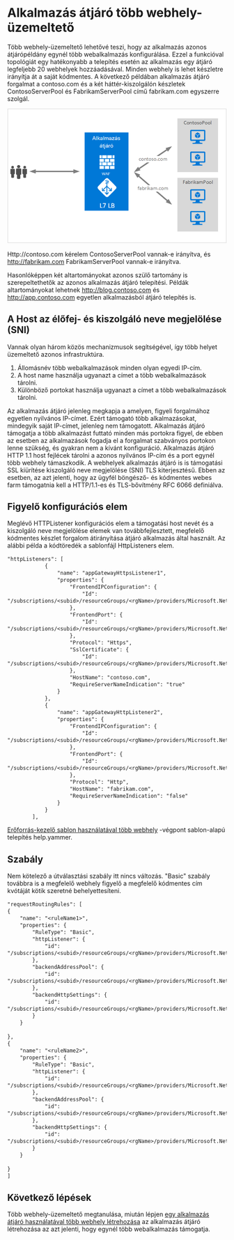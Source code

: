 <properties
   pageTitle="Több webhelyek alkalmazás átjárót üzemeltető |} Microsoft Azure"
   description="Ezen az oldalon az alkalmazás átjáró több webhelyen támogatás áttekintése."
   documentationCenter="na"
   services="application-gateway"
   authors="amsriva"
   manager="rossort"
   editor="amsriva"/>
<tags
   ms.service="application-gateway"
   ms.devlang="na"
   ms.topic="hero-article"
   ms.tgt_pltfrm="na"
   ms.workload="infrastructure-services"
   ms.date="10/25/2016"
   ms.author="amsriva"/>

# <a name="application-gateway-multiple-site-hosting"></a>Alkalmazás átjáró több webhely-üzemeltető

Több webhely-üzemeltető lehetővé teszi, hogy az alkalmazás azonos átjárópéldány egynél több webalkalmazás konfigurálása. Ezzel a funkcióval topológiát egy hatékonyabb a telepítés esetén az alkalmazás egy átjáró legfeljebb 20 webhelyek hozzáadásával. Minden webhely is lehet készletre irányítja át a saját kódmentes. A következő példában alkalmazás átjáró forgalmat a contoso.com és a két háttér-kiszolgálón készletek ContosoServerPool és FabrikamServerPool című fabrikam.com egyszerre szolgál.

![imageURLroute](./media/application-gateway-multi-site-overview/multisite.png)

Http://contoso.com kérelem ContosoServerPool vannak-e irányítva, és http://fabrikam.com FabrikamServerPool vannak-e irányítva.

Hasonlóképpen két altartományokat azonos szülő tartomány is szerepeltethetők az azonos alkalmazás átjáró telepítési. Példák altartományokat lehetnek http://blog.contoso.com és http://app.contoso.com egyetlen alkalmazásból átjáró telepítés is.

## <a name="host-headers-and-server-name-indication-sni"></a>A Host az élőfej- és kiszolgáló neve megjelölése (SNI)

Vannak olyan három közös mechanizmusok segítségével, így több helyet üzemeltető azonos infrastruktúra.

1. Állomásnév több webalkalmazások minden olyan egyedi IP-cím.
2. A host name használja ugyanazt a címet a több webalkalmazások tárolni.
3. Különböző portokat használja ugyanazt a címet a több webalkalmazások tárolni.

Az alkalmazás átjáró jelenleg megkapja a amelyen, figyeli forgalmához egyetlen nyilvános IP-címet. Ezért támogató több alkalmazásokat, mindegyik saját IP-címet, jelenleg nem támogatott. Alkalmazás átjáró támogatja a több alkalmazást futtató minden más portokra figyel, de ebben az esetben az alkalmazások fogadja el a forgalmat szabványos portokon lenne szükség, és gyakran nem a kívánt konfiguráció. Alkalmazás átjáró HTTP 1.1 host fejlécek tárolni a azonos nyilvános IP-cím és a port egynél több webhely támaszkodik. A webhelyek alkalmazás átjáró is is támogatási SSL kiürítése kiszolgáló neve megjelölése (SNI) TLS kiterjesztésű. Ebben az esetben, az azt jelenti, hogy az ügyfél böngésző- és kódmentes webes farm támogatnia kell a HTTP/1.1-es és TLS-bővítmény RFC 6066 definiálva.

## <a name="listener-configuration-element"></a>Figyelő konfigurációs elem

Meglévő HTTPListener konfigurációs elem a támogatási host nevét és a kiszolgáló neve megjelölése elemek van továbbfejlesztett, megfelelő kódmentes készlet forgalom átirányítása átjáró alkalmazás által használt. Az alábbi példa a kódtöredék a sablonfájl HttpListeners elem.

    "httpListeners": [
                {
                    "name": "appGatewayHttpsListener1",
                    "properties": {
                        "FrontendIPConfiguration": {
                            "Id": "/subscriptions/<subid>/resourceGroups/<rgName>/providers/Microsoft.Network/applicationGateways/applicationGateway1/frontendIPConfigurations/DefaultFrontendPublicIP"
                        },
                        "FrontendPort": {
                            "Id": "/subscriptions/<subid>/resourceGroups/<rgName>/providers/Microsoft.Network/applicationGateways/applicationGateway1/frontendPorts/appGatewayFrontendPort443'"
                        },
                        "Protocol": "Https",
                        "SslCertificate": {
                            "Id": "/subscriptions/<subid>/resourceGroups/<rgName>/providers/Microsoft.Network/applicationGateways/applicationGateway1/sslCertificates/appGatewaySslCert1'"
                        },
                        "HostName": "contoso.com",
                        "RequireServerNameIndication": "true"
                    }
                },
                {
                    "name": "appGatewayHttpListener2",
                    "properties": {
                        "FrontendIPConfiguration": {
                            "Id": "/subscriptions/<subid>/resourceGroups/<rgName>/providers/Microsoft.Network/applicationGateways/applicationGateway1/frontendIPConfigurations/appGatewayFrontendIP'"
                        },
                        "FrontendPort": {
                            "Id": "/subscriptions/<subid>/resourceGroups/<rgName>/providers/Microsoft.Network/applicationGateways/applicationGateway1/frontendPorts/appGatewayFrontendPort80'"
                        },
                        "Protocol": "Http",
                        "HostName": "fabrikam.com",
                        "RequireServerNameIndication": "false"
                    }
                }
            ],




[Erőforrás-kezelő sablon használatával több webhely](https://github.com/Azure/azure-quickstart-templates/blob/master/201-application-gateway-multihosting) -végpont sablon-alapú telepítés help.yammer.

## <a name="routing-rule"></a>Szabály

Nem kötelező a útválasztási szabály itt nincs változás. "Basic" szabály továbbra is a megfelelő webhely figyelő a megfelelő kódmentes cím kvótáját kötik szeretné behelyettesíteni.

    "requestRoutingRules": [
    {
        "name": "<ruleName1>",
        "properties": {
            "RuleType": "Basic",
            "httpListener": {
                "id": "/subscriptions/<subid>/resourceGroups/<rgName>/providers/Microsoft.Network/applicationGateways/applicationGateway1/httpListeners/appGatewayHttpsListener1')]"
            },
            "backendAddressPool": {
                "id": "/subscriptions/<subid>/resourceGroups/<rgName>/providers/Microsoft.Network/applicationGateways/applicationGateway1/backendAddressPools/ContosoServerPool')]"
            },
            "backendHttpSettings": {
                "id": "/subscriptions/<subid>/resourceGroups/<rgName>/providers/Microsoft.Network/applicationGateways/applicationGateway1/backendHttpSettingsCollection/appGatewayBackendHttpSettings')]"
            }
        }

    },
    {
        "name": "<ruleName2>",
        "properties": {
            "RuleType": "Basic",
            "httpListener": {
                "id": "/subscriptions/<subid>/resourceGroups/<rgName>/providers/Microsoft.Network/applicationGateways/applicationGateway1/httpListeners/appGatewayHttpListener2')]"
            },
            "backendAddressPool": {
                "id": "/subscriptions/<subid>/resourceGroups/<rgName>/providers/Microsoft.Network/applicationGateways/applicationGateway1/backendAddressPools/FabrikamServerPool')]"
            },
            "backendHttpSettings": {
                "id": "/subscriptions/<subid>/resourceGroups/<rgName>/providers/Microsoft.Network/applicationGateways/applicationGateway1/backendHttpSettingsCollection/appGatewayBackendHttpSettings')]"
            }
        }

    }
    ]

## <a name="next-steps"></a>Következő lépések

Több webhely-üzemeltető megtanulása, miután lépjen [egy alkalmazás átjáró használatával több webhely létrehozása](application-gateway-create-multisite-azureresourcemanager-powershell.md) az alkalmazás átjáró létrehozása az azt jelenti, hogy egynél több webalkalmazás támogatja.
